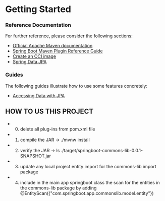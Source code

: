 # Getting Started

### Reference Documentation
For further reference, please consider the following sections:

* [Official Apache Maven documentation](https://maven.apache.org/guides/index.html)
* [Spring Boot Maven Plugin Reference Guide](https://docs.spring.io/spring-boot/docs/2.6.0-SNAPSHOT/maven-plugin/reference/html/)
* [Create an OCI image](https://docs.spring.io/spring-boot/docs/2.6.0-SNAPSHOT/maven-plugin/reference/html/#build-image)
* [Spring Data JPA](https://docs.spring.io/spring-boot/docs/2.5.5/reference/htmlsingle/#boot-features-jpa-and-spring-data)

### Guides
The following guides illustrate how to use some features concretely:

* [Accessing Data with JPA](https://spring.io/guides/gs/accessing-data-jpa/)

## HOW TO US THIS PROJECT
* 0. delete all plug-ins from pom.xml file
* 1. compile the JAR -> ./mvnw install
* 2. verify the JAR -> ls ./target/springboot-commons-lib-0.0.1-SNAPSHOT.jar
* 3. update any local project entity import for the commons-lib import package
* 4. include in the main app springboot class the scan for the entities in the commons-lib package by adding @EntityScan({"com.springboot.app.commonslib.model.entity"})